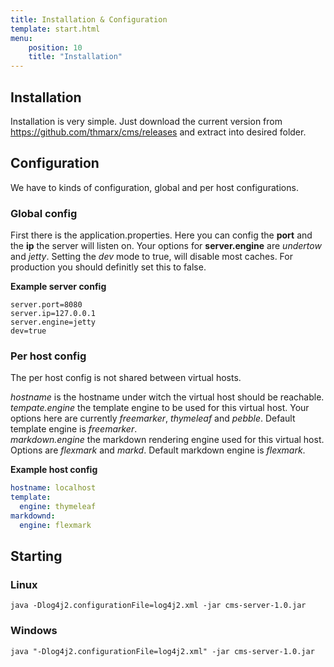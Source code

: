 ```yaml
---
title: Installation & Configuration
template: start.html
menu: 
    position: 10
    title: "Installation"
---
```


## Installation

Installation is very simple. Just download the current version from https://github.com/thmarx/cms/releases 
and extract into desired folder.

## Configuration

We have to kinds of configuration, global and per host configurations.

### Global config

First there is the application.properties. 
Here you can config the **port** and the **ip** the server will listen on.
Your options for **server.engine** are _undertow_ and _jetty_.
Setting the _dev_ mode to true, will disable most caches. For production you should definitly set this to false.

**Example server config**
```properties
server.port=8080
server.ip=127.0.0.1
server.engine=jetty
dev=true
```

### Per host config

The per host config is not shared between virtual hosts.

*hostname* is the hostname under witch the virtual host should be reachable.  
*tempate.engine* the template engine to be used for this virtual host. 
Your options here are currently _freemarker_, _thymeleaf_ and _pebble_.
Default template engine is _freemarker_.  
*markdown.engine* the markdown rendering engine used for this virtual host.
Options are _flexmark_ and _markd_.
Default markdown engine is _flexmark_.

**Example host config**
```yaml
hostname: localhost
template:
  engine: thymeleaf
markdownd:
  engine: flexmark
```

## Starting

### Linux
```shell
java -Dlog4j2.configurationFile=log4j2.xml -jar cms-server-1.0.jar
```
### Windows
```shell
java "-Dlog4j2.configurationFile=log4j2.xml" -jar cms-server-1.0.jar
```